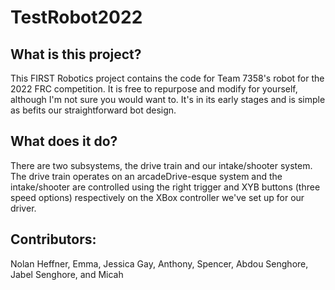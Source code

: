 # TestRobot2022

## What is this project?
This FIRST Robotics project contains the code for Team 7358's robot for the 2022 FRC competition. It is free to repurpose and modify for yourself, although I'm not sure you would want to. It's in its early stages and is simple as befits our straightforward bot design.

## What does it do?
There are two subsystems, the drive train and our intake/shooter system. The drive train operates on an arcadeDrive-esque system and the intake/shooter are controlled using the right trigger and XYB buttons (three speed options) respectively on the XBox controller we've set up for our driver.

## Contributors:
Nolan Heffner, Emma, Jessica Gay, Anthony, Spencer, Abdou Senghore, Jabel Senghore, and Micah
